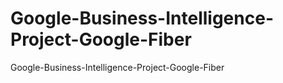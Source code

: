 # Google-Business-Intelligence-Project-Google-Fiber
Google-Business-Intelligence-Project-Google-Fiber
